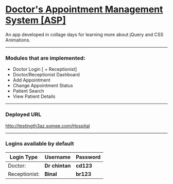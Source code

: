 # [Doctor's Appointment Management System [ASP]](http://testingth3az.somee.com/Hospital)
An app developed in collage days for learning more about jQuery and CSS Animations.

---

### Modules that are implemented:
 - Doctor Login [ + Receptionist]
 - Doctor/Receptionist Dashboard
 - Add Appointment
 - Change Appointment Status
 - Patient Search
 - View Patient Details

---

### Deployed URL
http://testingth3az.somee.com/Hospital

---

### Logins available by default
|Login Type|Username|Password|
|---|---|---|
|Doctor: |**Dr chintan**|**cd123** |
|Receptionist: |**Binal**|**br123**|


